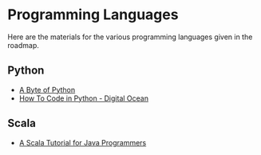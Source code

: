 # Programming Languages

Here are the materials for the various programming languages given in the roadmap.

## Python

- [A Byte of Python](https://python.swaroopch.com/)
- [How To Code in Python - Digital Ocean](https://www.digitalocean.com/community/tutorial_series/how-to-code-in-python-3)

## Scala

- [A Scala Tutorial for Java Programmers](https://docs.scala-lang.org/tutorials/scala-for-java-programmers.html)
